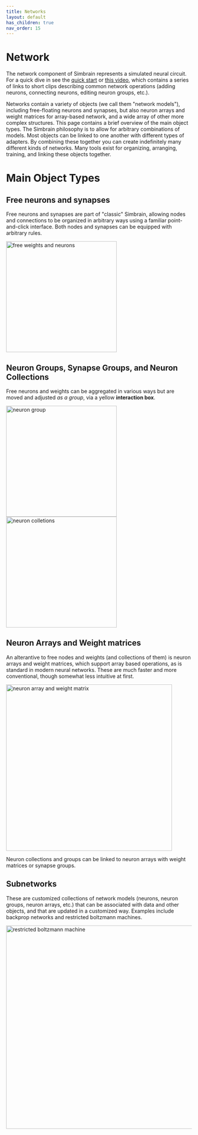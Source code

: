 ```yaml
---
title: Networks
layout: default
has_children: true
nav_order: 15
---
```


# Network

The network component of Simbrain represents a simulated neural circuit. For a quick dive in see the [quick start](../quickstart.html) or [this video](https://www.youtube.com/watch?v=dvJvY1zVQUE), which contains a series of links to short clips describing common network operations (adding neurons, connecting neurons, editing neuron groups, etc.). 

Networks contain a variety of objects (we call them "network models"), including free-floating neurons and synapses, but also neuron arrays and weight matrices for array-based network, and a wide array of other more complex structures. This page contains a brief overview of the main object types. The Simbrain philosophy is to allow for arbitrary combinations of models. Most objects can be linked to one another with different types of adapters. By combining these together you can create indefinitely many different kinds of networks. Many tools exist for organizing, arranging, training, and linking these objects together.

# Main Object Types

## Free neurons and synapses

Free neurons and synapses are part of "classic" Simbrain, allowing nodes and connections to be organized in arbitrary ways using a familiar point-and-click interface. Both nodes and synapses can be equipped with arbitrary rules. 

<img src="/assets/images/freeNodes.png" alt="free weights and neurons" style="width:300px;"/>


## Neuron Groups, Synapse Groups, and Neuron Collections

Free neurons and weights can be aggregated in various ways but are moved and adjusted _as a group_, via a yellow **interaction box**. 

<img src="/assets/images/neuronGroup.png" alt="neuron group" style="width:300px;"/>

<img src="/assets/images/neuronCollections.png" alt="neuron colletions" style="width:300px;"/>

## Neuron Arrays and Weight matrices

An alterantive to free nodes and weights (and collections of them) is neuron arrays and weight matrices, which  support array based operations, as is standard in modern neural networks. These are much faster and more conventional, though somewhat less intuitive at first.

<img src="/assets/images/neuronArrayWeightMatrix.png" alt="neuron array and weight matrix" style="width:450px;"/>

Neuron collections and groups can be linked to neuron arrays with weight matrices or synapse groups.

## Subnetworks

These are customized collections of network models (neurons, neuron groups, neuron arrays, etc.) that can be associated with data and other objects, and that are updated in a customized way. Examples include backprop networks and restricted boltzmann machines.

<img src="/assets/images/rbm.png" alt="restricted boltzmann machine" style="width:550px;"/>

